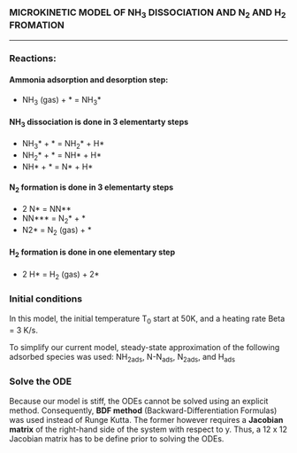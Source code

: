 ### MICROKINETIC MODEL OF NH<sub>3</sub> DISSOCIATION AND N<sub>2</sub> AND H<sub>2</sub> FROMATION
---
### Reactions:
#### Ammonia adsorption and desorption step:
* NH<sub>3</sub> (gas) + * = NH<sub>3</sub>*

#### NH<sub>3</sub> dissociation is done in 3 elementarty steps
* NH<sub>3</sub>* + * = NH<sub>2</sub>* + H*
* NH<sub>2</sub>* + * = NH* + H*
* NH* + * = N* + H*

#### N<sub>2</sub> formation is done in 3 elementarty steps
* 2 N* = NN**
* NN*** = N<sub>2</sub>* + *
* N2* = N<sub>2</sub> (gas) + *

#### H<sub>2</sub> formation is done in one elementary step
* 2 H* = H<sub>2</sub> (gas) + 2*

### Initial conditions
In this model, the initial temperature T<sub>0</sub> start at 50K, and a heating rate Beta	 = 3 K/s. 

To simplify our current model, steady-state approximation of the following adsorbed species was used: NH<sub>2</sub><sub>ads</sub>, N-N<sub>ads</sub>, N<sub>2</sub><sub>ads</sub>, and H<sub>ads</sub>

### Solve the ODE
Because our model is stiff, the ODEs cannot be solved using an explicit method. Consequently, **BDF method** (Backward-Differentiation Formulas) was used instead of Runge Kutta. The former however requires a **Jacobian matrix** of the right-hand side of the system with respect to y. 
Thus, a 12 x 12 Jacobian matrix has to be define prior to solving the ODEs.
